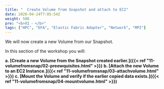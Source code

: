 ```yaml
---
title: "  Create Volume from Snapshot and attach to EC2"
date: 2020-04-24T7:05:54Z
weight: 500
pre: "<b>XI ⁃ </b>"
tags: ["HPC", "EFA", "Elastic Fabric Adapter", "Network", "MPI"]
---
```


We will now create a new Volume from our Snapshot.

In this section of the workshop you will:

**a.	[Create a new Volume from the Snapshot created earlier.]({{< ref "11-volumefromsnap/02-preewquisites.html" >}})**
**b.	[Attach the new Volume to an EC2 Instance.]({{< ref "11-volumefromsnap/03-attachvolume.html" >}})**
**c.	[Mount the Volume and verify if the earlier copied data exists.]({{< ref "11-volumefromsnap/04-mountvolume.html" >}})**
